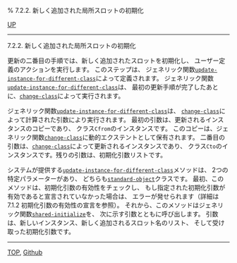 % 7.2.2. 新しく追加された局所スロットの初期化

[UP](7.2.html)  

---

7.2.2. 新しく追加された局所スロットの初期化


更新の二番目の手順では、新しく追加されたスロットを初期化し、
ユーザー定義のアクションを実行します。
このステップは、
ジェネリック関数[`update-instance-for-different-class`](7.7.update-instance-for-different-class.html)によって定義されます。
ジェネリック関数[`update-instance-for-different-class`](7.7.update-instance-for-different-class.html)は、
最初の更新手順が完了したあとに、[`change-class`](7.7.change-class.html)によって実行されます。

ジェネリック関数[`update-instance-for-different-class`](7.7.update-instance-for-different-class.html)は、
[`change-class`](7.7.change-class.html)によって計算された引数により実行されます。
最初の引数は、更新されるインスタンスのコピーであり、
クラス`Cfrom`のインスタンスです。
このコピーは、ジェネリック関数[`change-class`](7.7.change-class.html)に動的エクステントとして保有されます。
二番目の引数は、[`change-class`](7.7.change-class.html)によって更新されるインスタンスであり、
クラス`Cto`のインスタンスです。残りの引数は、初期化引数リストです。

システムが提供する[`update-instance-for-different-class`](7.7.update-instance-for-different-class.html)メソッドは、
2つの特定パラメーターがあり、
どちらも[`standard-object`](4.4.standard-object.html)クラスです。
最初、このメソッドは、初期化引数の有効性をチェックし、
もし指定された初期化引数が有効であると宣言されていなかった場合は、
エラーが発せられます（詳細は7.1.2 初期化引数の有効性の宣言を参照）。
それから、このメソッドはジェネリック関数[`shared-initialize`](7.7.shared-initialize.html)を、
次に示す引数とともに呼び出します。
引数は、新しいインスタンス、新しく追加されるスロット名のリスト、
そして受け取った初期化引数です。


---
[TOP](index.html),  [Github](https://github.com/nptcl/npt-japanese)

